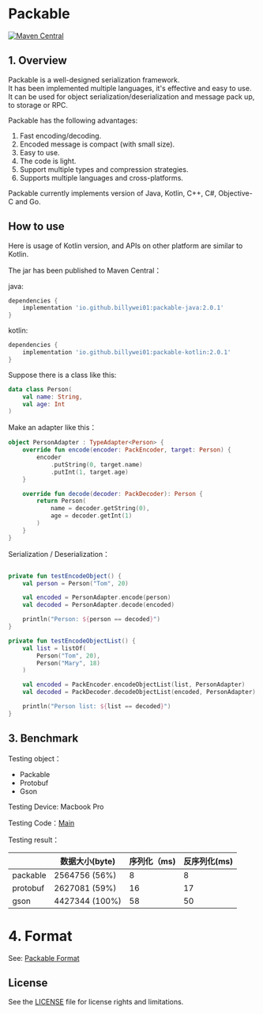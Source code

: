 # Packable

[![Maven Central](https://img.shields.io/maven-central/v/io.github.billywei01/packable-kotlin)](https://search.maven.org/artifact/io.github.billywei01/packable) 

## 1. Overview
Packable is a well-designed serialization framework.  <br>
It has been implemented multiple languages, it's effective and easy to use. <br>
It can be used for object serialization/deserialization and message pack up, to storage or RPC.

Packable has the following advantages:
1. Fast encoding/decoding.
2. Encoded message is compact (with small size).
3. Easy to use.
4. The code is light.
5. Support multiple types and compression strategies.
6. Supports multiple languages and cross-platforms.

Packable currently implements version of Java, Kotlin, C++, C#, Objective-C and Go.

## How to use
Here is usage of Kotlin version,  and APIs on other platform are similar to Kotlin.

The jar has been published to Maven Central：

java:
```gradle
dependencies {
    implementation 'io.github.billywei01:packable-java:2.0.1'
}
```

kotlin:
```gradle
dependencies {
    implementation 'io.github.billywei01:packable-kotlin:2.0.1'
}
```

Suppose there is a class like this:

```kotlin
data class Person(
    val name: String,
    val age: Int
)
```

Make an adapter like this：

```kotlin
object PersonAdapter : TypeAdapter<Person> {
    override fun encode(encoder: PackEncoder, target: Person) {
        encoder
            .putString(0, target.name)
            .putInt(1, target.age)
    }

    override fun decode(decoder: PackDecoder): Person {
        return Person(
            name = decoder.getString(0),
            age = decoder.getInt(1)
        )
    }
}
```

Serialization / Deserialization：

```kotlin

private fun testEncodeObject() {
    val person = Person("Tom", 20)

    val encoded = PersonAdapter.encode(person)
    val decoded = PersonAdapter.decode(encoded)

    println("Person: ${person == decoded}")
}

private fun testEncodeObjectList() {
    val list = listOf(
        Person("Tom", 20),
        Person("Mary", 18)
    )

    val encoded = PackEncoder.encodeObjectList(list, PersonAdapter)
    val decoded = PackDecoder.decodeObjectList(encoded, PersonAdapter)

    println("Person list: ${list == decoded}")
}
```


## 3. Benchmark

Testing object：
- Packable
- Protobuf
- Gson

Testing Device: Macbook Pro

Testing Code：[Main](https://github.com/BillyWei01/Packable/blob/main/java/src/main/java/Main.java)

Testing result：

|          | 数据大小(byte)     | 序列化（ms) | 反序列化(ms) |
|----------|----------------|---------|----------|
| packable | 2564756 (56%)  | 8       | 8        |
| protobuf | 2627081 (59%)  | 16      | 17       |
| gson     | 4427344 (100%) | 58      | 50       |

# 4. Format
See: [Packable Format](format.md)

## License
See the [LICENSE](LICENSE) file for license rights and limitations.
